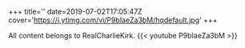+++
title=''
date=2019-07-02T17:05:47Z
cover='https://i.ytimg.com/vi/P9bIaeZa3bM/hqdefault.jpg'
+++

All content belongs to RealCharlieKirk.
{{< youtube P9bIaeZa3bM >}}

